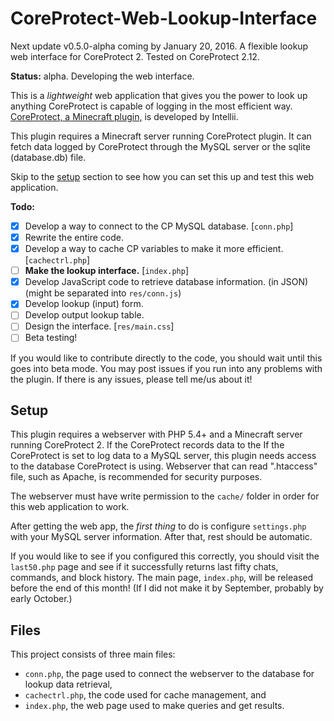 # CoreProtect-Web-Lookup-Interface
Next update v0.5.0-alpha coming by January 20, 2016.
A flexible lookup web interface for CoreProtect 2.
Tested on CoreProtect 2.12.

**Status:** alpha.  Developing the web interface.

This is a _lightweight_ web application that gives you the power to look up anything CoreProtect is capable of logging in the most efficient way.  [CoreProtect, a Minecraft plugin,](http://dev.bukkit.org/bukkit-plugins/coreprotect/) is developed by Intellii.

This plugin requires a Minecraft server running CoreProtect plugin.  It can fetch data logged by CoreProtect through the MySQL server or the sqlite (database.db) file.

Skip to the [setup](#setup) section to see how you can set this up and test this web application.

**Todo:**
- [X] Develop a way to connect to the CP MySQL database. [`conn.php`]
 - [X] Rewrite the entire code.
- [X] Develop a way to cache CP variables to make it more efficient. [`cachectrl.php`]
- [ ] **Make the lookup interface.** [`index.php`]
 - [X] Develop JavaScript code to retrieve database information. (in JSON) (might be separated into `res/conn.js`)
 - [X] Develop lookup (input) form.
 - [ ] Develop output lookup table.
- [ ] Design the interface. [`res/main.css`]
- [ ] Beta testing!

If you would like to contribute directly to the code, you should wait until this goes into beta mode.  You may post issues if you run into any problems with the plugin.  If there is any issues, please tell me/us about it!

## Setup
This plugin requires a webserver with PHP 5.4+ and a Minecraft server running CoreProtect 2.  If the CoreProtect records data to the If the CoreProtect is set to log data to a MySQL server, this plugin needs access to the database CoreProtect is using.  Webserver that can read ".htaccess" file, such as Apache, is recommended for security purposes.

The webserver must have write permission to the `cache/` folder in order for this web application to work.

After getting the web app, the *first thing* to do is configure `settings.php` with your MySQL server information.  After that, rest should be automatic.

If you would like to see if you configured this correctly, you should visit the `last50.php` page and see if it successfully returns last fifty chats, commands, and block history.  The main page, `index.php`, will be released before the end of this month! (If I did not make it by September, probably by early October.)

## Files
This project consists of three main files:
- `conn.php`, the page used to connect the webserver to the database for lookup data retrieval,
- `cachectrl.php`, the code used for cache management, and
- `index.php`, the web page used to make queries and get results.
